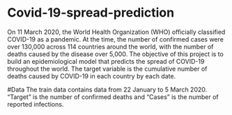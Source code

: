 # Covid-19-spread-prediction
On 11 March 2020, the World Health Organization (WHO) officially classified COVID-19 as a
pandemic. At the time, the number of confirmed cases were over 130,000 across 114 countries
around the world, with the number of deaths caused by the disease over 5,000. The objective of
this project is to build an epidemiological model that predicts the spread of COVID-19 throughout
the world. The target variable is the cumulative number of deaths caused by COVID-19 in each
country by each date.

#Data
The train data contains data from 22 January to 5 March 2020. “Target” is the number of confirmed
deaths and “Cases” is the number of reported infections.
